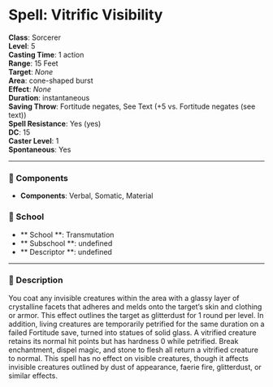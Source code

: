 
# Spell: Vitrific Visibility
**Class**: Sorcerer  
**Level**: 5  
**Casting Time**: 1 action  
**Range**: 15 Feet  
**Target**: _None_  
**Area**: cone-shaped burst  
**Effect**: _None_  
**Duration**: instantaneous  
**Saving Throw**: Fortitude negates, See Text (+5 vs. Fortitude negates (see text))  
**Spell Resistance**: Yes (yes)  
**DC**: 15  
**Caster Level**: 1  
**Spontaneous**: Yes

---

### 🔮 Components
- **Components**: Verbal, Somatic, Material

### 🏫 School
- ** School **: Transmutation
- ** Subschool **: undefined
- ** Descriptor **: undefined
---

### 📜 Description
You coat any invisible creatures within the area with a glassy layer of crystalline facets that adheres and melds onto the target’s skin and clothing or armor. This effect outlines the target as glitterdust for 1 round per level. In addition, living creatures are temporarily petrified for the same duration on a failed Fortitude save, turned into statues of solid glass. A vitrified creature retains its normal hit points but has hardness 0 while petrified. Break enchantment, dispel magic, and stone to flesh all return a vitrified creature to normal. This spell has no effect on visible creatures, though it affects invisible creatures outlined by dust of appearance, faerie fire, glitterdust, or similar effects.
